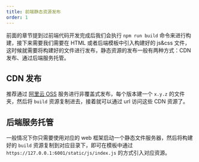 ```yaml
---
title: 前端静态资源发布
order: 1
---
```


前面的章节提到过前端代码开发完成后我们会执行 `npm run build` 命令来进行构建，接下来需要我们需要在 HTML 或者后端模板中引入构建好的 js&css 文件，这时候就需要将构建好的文件进行发布，静态资源的发布一般有两种方式：CDN 发布、通过后端服务托管。

## CDN 发布

推荐通过 [阿里云 OSS](https://cn.aliyun.com/product/oss) 服务进行非覆盖式发布，每个版本建一个 `x.y.z` 的文件夹，然后将 `build` 资源复制进去，接着就可以通过 url 访问这些 CDN 资源了。

## 后端服务托管

一般情况下你只需要使用对应的 web 框架启动一个静态文件服务器，然后将构建好的 `build` 资源复制到对应目录下，即可在模板中通过 `https://127.0.0.1:6001/static/js/index.js` 的方式引入对应资源。